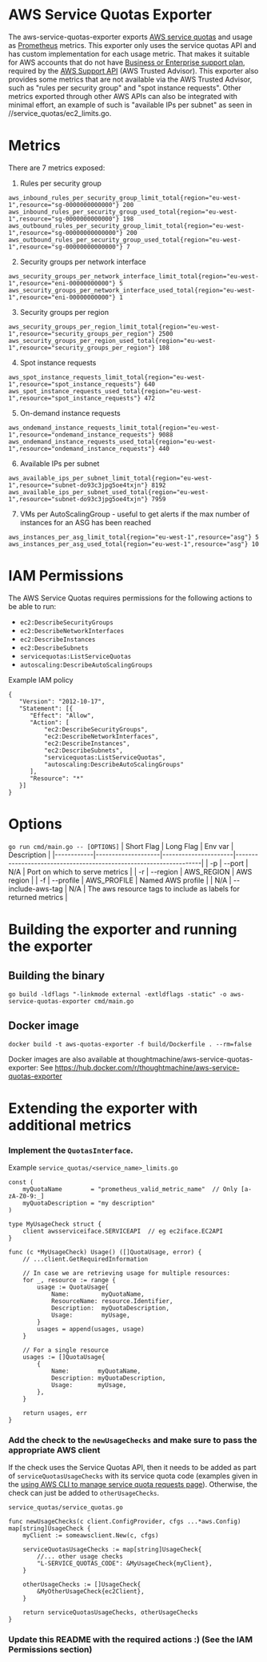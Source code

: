 # AWS Service Quotas Exporter
The aws-service-quotas-exporter exports [AWS service quotas][1] and
usage as [Prometheus][2] metrics. This exporter only uses the service
quotas API and has custom implementation for each usage metric.
That makes it suitable for AWS accounts that do not have [Business or Enterprise
support plan][3], required by the [AWS Support API][4] (AWS
Trusted Advisor). This exporter also provides some metrics that are
not available via the AWS Trusted Advisor, such as "rules per security
group" and "spot instance requests". Other metrics exported through other AWS APIs
can also be integrated with minimal effort, an example of such is "available IPs
per subnet" as seen in //service_quotas/ec2_limits.go.

# Metrics

There are 7 metrics exposed:

1. Rules per security group
```
aws_inbound_rules_per_security_group_limit_total{region="eu-west-1",resource="sg-0000000000000"} 200
aws_inbound_rules_per_security_group_used_total{region="eu-west-1",resource="sg-0000000000000"} 198
aws_outbound_rules_per_security_group_limit_total{region="eu-west-1",resource="sg-00000000000000"} 200
aws_outbound_rules_per_security_group_used_total{region="eu-west-1",resource="sg-00000000000000"} 7
```

2. Security groups per network interface
```
aws_security_groups_per_network_interface_limit_total{region="eu-west-1",resource="eni-00000000000"} 5
aws_security_groups_per_network_interface_used_total{region="eu-west-1",resource="eni-00000000000"} 1
```

3. Security groups per region
```
aws_security_groups_per_region_limit_total{region="eu-west-1",resource="security_groups_per_region"} 2500
aws_security_groups_per_region_used_total{region="eu-west-1",resource="security_groups_per_region"} 108
```

4. Spot instance requests
```
aws_spot_instance_requests_limit_total{region="eu-west-1",resource="spot_instance_requests"} 640
aws_spot_instance_requests_used_total{region="eu-west-1",resource="spot_instance_requests"} 472
```

5. On-demand instance requests
```
aws_ondemand_instance_requests_limit_total{region="eu-west-1",resource="ondemand_instance_requests"} 9088
aws_ondemand_instance_requests_used_total{region="eu-west-1",resource="ondemand_instance_requests"} 440
```

6. Available IPs per subnet
```
aws_available_ips_per_subnet_limit_total{region="eu-west-1",resource="subnet-do93c3jpg5oe4txjn"} 8192
aws_available_ips_per_subnet_used_total{region="eu-west-1",resource="subnet-do93c3jpg5oe4txjn"} 7959
```

7. VMs per AutoScalingGroup - useful to get alerts if the max number of instances for an ASG has been reached
```
aws_instances_per_asg_limit_total{region="eu-west-1",resource="asg"} 5
aws_instances_per_asg_used_total{region="eu-west-1",resource="asg"} 10
```

# IAM Permissions

The AWS Service Quotas requires permissions for the following actions
to be able to run:

 * `ec2:DescribeSecurityGroups`
 * `ec2:DescribeNetworkInterfaces`
 * `ec2:DescribeInstances`
 * `ec2:DescribeSubnets`
 * `servicequotas:ListServiceQuotas`
 * `autoscaling:DescribeAutoScalingGroups`

Example IAM policy
```
{
   "Version": "2012-10-17",
   "Statement": [{
      "Effect": "Allow",
      "Action": [
          "ec2:DescribeSecurityGroups",
          "ec2:DescribeNetworkInterfaces",
          "ec2:DescribeInstances",
          "ec2:DescribeSubnets",
          "servicequotas:ListServiceQuotas",
          "autoscaling:DescribeAutoScalingGroups"
      ],
      "Resource": "*"
   }]
}
```

# Options

`go run cmd/main.go -- [OPTIONS]`
| Short Flag | Long Flag          | Env var                       | Description                                              |
|------------|--------------------|----------------------|-------------------------------------------------------------------|
| -p         | --port             | N/A         | Port on which to serve metrics                                             |
| -r         | --region           | AWS_REGION  | AWS region                                                                 |
| -f         | --profile          | AWS_PROFILE | Named AWS profile                                                          |
| N/A        | --include-aws-tag  | N/A         | The aws resource tags to include as labels for returned metrics            |

# Building the exporter and running the exporter

## Building the binary
`go build -ldflags "-linkmode external -extldflags -static" -o aws-service-quotas-exporter cmd/main.go`

## Docker image
`docker build -t aws-quotas-exporter -f build/Dockerfile . --rm=false`

Docker images are also available at thoughtmachine/aws-service-quotas-exporter:<version> See https://hub.docker.com/r/thoughtmachine/aws-service-quotas-exporter

# Extending the exporter with additional metrics

### Implement the `QuotasInterface`.

Example
`service_quotas/<service_name>_limits.go`
```
const (
    myQuotaName        = "prometheus_valid_metric_name"  // Only [a-zA-Z0-9:_]
    myQuotaDescription = "my description"
)

type MyUsageCheck struct {
    client awsserviceiface.SERVICEAPI  // eg ec2iface.EC2API
}

func (c *MyUsageCheck) Usage() ([]QuotaUsage, error) {
    // ...client.GetRequiredInformation

    // In case we are retrieving usage for multiple resources:
    for _, resource := range {
        usage := QuotaUsage{
            Name:         myQuotaName,
            ResourceName: resource.Identifier,
            Description:  myQuotaDescription,
            Usage:        myUsage,
        }
        usages = append(usages, usage)
    }

    // For a single resource
    usages := []QuotaUsage{
        {
            Name:        myQuotaName,
            Description: myQuotaDescription,
            Usage:       myUsage,
        },
    }

    return usages, err
}
```

### Add the check to the `newUsageChecks` and make sure to pass the appropriate AWS client

If the check uses the Service Quotas API, then it needs to be added as part of
`serviceQuotasUsageChecks` with its service quota code (examples given in the
[using AWS CLI to manage service quota requests page][5]). Otherwise, the check can
just be added to `otherUsageChecks`.

`service_quotas/service_quotas.go`
```
func newUsageChecks(c client.ConfigProvider, cfgs ...*aws.Config) map[string]UsageCheck {
    myClient := someawsclient.New(c, cfgs)

    serviceQuotasUsageChecks := map[string]UsageCheck{
        //... other usage checks
        "L-SERVICE_QUOTAS_CODE": &MyUsageCheck{myClient},
    }

    otherUsageChecks := []UsageCheck{
        &MyOtherUsageCheck{ec2Client},
    }

    return serviceQuotasUsageChecks, otherUsageChecks
}
```

### Update this README with the required actions :) (See the IAM Permissions section)


[1]: https://docs.aws.amazon.com/general/latest/gr/aws_service_limits.html
[2]: https://prometheus.io/
[3]: https://aws.amazon.com/premiumsupport/plans/
[4]: https://docs.aws.amazon.com/awssupport/latest/APIReference/Welcome.html
[5]: https://aws.amazon.com/premiumsupport/knowledge-center/troubleshoot-service-quotas-cli-commands/
